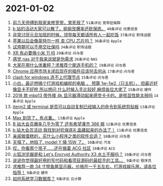 # 2021-01-02

1. [前几天师傅到我家来修宽带，笑死我了](https://www.v2ex.com/t/741000) `51条评论` `宽带症候群`
1. [b 站的活动大家可以散了。偷偷改爆率还砍保底。](https://www.v2ex.com/t/741023) `40条评论` `优惠信息`
1. [非常讨厌元旦加班的时候，领导每天都请所有人一起吃饭](https://www.v2ex.com/t/741033) `37条评论` `职场话题`
1. [苹果以后会像英特尔一样 卖 CPU 芯片吗？](https://www.v2ex.com/t/741002) `36条评论` `Apple`
1. [试用期可以不用交社保吗](https://www.v2ex.com/t/740990) `34条评论` `职场话题`
1. [XR 有必要换小米 11 吗](https://www.v2ex.com/t/741008) `29条评论` `问与答`
1. [感觉 nas 对于我来说就是伪需求](https://www.v2ex.com/t/741009) `26条评论` `NAS`
1. [大家在用什么体重秤？求推荐个能连手机的？](https://www.v2ex.com/t/740993) `19条评论` `问与答`
1. [Chrome 应用市场关闭后现在的插件应该何去何从](https://www.v2ex.com/t/741025) `17条评论` `问与答`
1. [clash for windows 连不上代理节点](https://www.v2ex.com/t/741021) `15条评论` `问与答`
1. [小白，最近想搞个打游戏和编程的电脑 ， 预算 1w-1w2（只主机）， 但最近好像显卡不好抢 所以想问 什么时候入手比较好 麻烦各位大佬了](https://www.v2ex.com/t/740991) `15条评论` `硬件`
1. [2018 款 mbp13 带外接 4k 显示器滑动起来感觉卡卡的。是核显性能太弱吗](https://www.v2ex.com/t/741028) `14条评论` `Apple`
1. [iterm2 或 terminal 是否可以自动复制已经输入的命令到系统剪贴板](https://www.v2ex.com/t/741015) `13条评论` `Apple`
1. [Max 到货了，有点重。](https://www.v2ex.com/t/740998) `13条评论` `Apple`
1. [B 站大会员爆率几乎为零了 还有希望凑齐 366 嘛](https://www.v2ex.com/t/741044) `12条评论` `优惠信息`
1. [b 站大会员活动,我找到对抗保底礼盒藏起来的办法了！](https://www.v2ex.com/t/741069) `11条评论` `优惠信息`
1. [亲戚做蛋糕的，买什么小程序之类的软件合适？](https://www.v2ex.com/t/741052) `10条评论` `问与答`
1. [天塌了，地陷了. model Y 降 15W 了。](https://www.v2ex.com/t/741032) `10条评论` `汽车`
1. [哎，你看那个孩子……还在做着 ACG 社区](https://www.v2ex.com/t/741003) `10条评论` `ACG`
1. [火狐浏览器是和 Let's Encrypt Authority X3 水土不服吗？](https://www.v2ex.com/t/740999) `10条评论` `问与答`
1. [说说你觉得最好用的写代码和看项目源码的最趁手的工具。。](https://www.v2ex.com/t/741053) `9条评论` `程序员`
1. [求推荐一款 34 寸带鱼屏显示器，价格在一千五左右，打游戏娱乐用，请各位指导！](https://www.v2ex.com/t/741039) `9条评论` `硬件`
1. [如何系统学习数据库？](https://www.v2ex.com/t/741026) `9条评论` `云计算`
